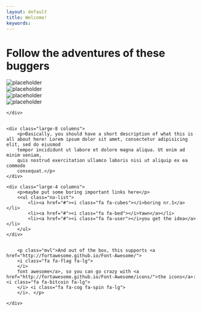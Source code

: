 ```yaml
---
layout: default
title: Welcome!
keywords:
---
```


<h1 class="mvl">Follow the adventures of these buggers</h1>

<div class="slicky">
  <div><img src="http://placehold.it/600x400?text=1" alt="placeholder"></div>
  <div><img src="http://placehold.it/600x400?text=2" alt="placeholder"></div>
  <div><img src="http://placehold.it/600x400?text=3" alt="placeholder"></div>
  <div><img src="http://placehold.it/600x400?text=4" alt="placeholder"></div>
</div>

<div class="row">
	<div class="medium-9 large-7 small-centered column">
		



	</div>
</div>


<div class="row"> 

	<div class="large-8 columns">
		<p>Basically, you should have a short description of what this is all about here! Lorem ipsum dolor sit amet, consectetur adipisicing elit, sed do eiusmod
		tempor incididunt ut labore et dolore magna aliqua. Ut enim ad minim veniam,
		quis nostrud exercitation ullamco laboris nisi ut aliquip ex ea commodo
		consequat.</p>
	</div>

	<div class="large-4 columns">
		<p>maybe put some boring important links here</p>
		<<ul class="no-list">
		    <li><a href="#"><i class="fa fa-cubes"></i>boring nr.1</a></li>
		    <li><a href="#"><i class="fa fa-bed"></i>Yawn</a></li>
		    <li><a href="#"><i class="fa fa-user"></i>you get the idea</a></li>
		</ul>
	</div>


</div>

<div class="row">
	<div class="medium-9 large-7 small-centered column">
	
		<p class="mvl">And out of the box, this supports <a href="http://fortawesome.github.io/Font-Awesome/">
		<i class="fa fa-flag fa-lg">	
		</i>
		font awesome</a>, so you can go crazy with <a href="http://fortawesome.github.io/Font-Awesome/icons/">the icons</a>: <i class="fa fa-bitcoin fa-lg">	
		</i> <i class="fa fa-cog fa-spin fa-lg">
		</i>. </p> 

	</div>
</div>

